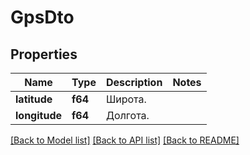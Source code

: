 # GpsDto

## Properties
Name | Type | Description | Notes
------------ | ------------- | ------------- | -------------
**latitude** | **f64** | Широта. | 
**longitude** | **f64** | Долгота. | 

[[Back to Model list]](../README.md#documentation-for-models) [[Back to API list]](../README.md#documentation-for-api-endpoints) [[Back to README]](../README.md)


